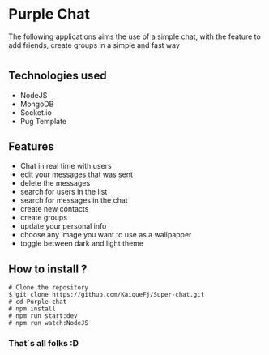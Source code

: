 # Purple Chat

The following applications aims the use of a simple chat, with the feature to add friends, create groups in a simple and fast way

#

## Technologies used

- NodeJS
- MongoDB
- Socket.io
- Pug Template

## Features

- Chat in real time with users
- edit your messages that was sent
- delete the messages
- search for users in the list
- search for messages in the chat
- create new contacts
- create groups
- update your personal info
- choose any image you want to use as a wallpapper
- toggle between dark and light theme

## How to install ?

```
# Clone the repository
$ git clone https://github.com/KaiqueFj/Super-chat.git
# cd Purple-chat
# npm install
# npm run start:dev
# npm run watch:NodeJS

```

### That´s all folks :D
